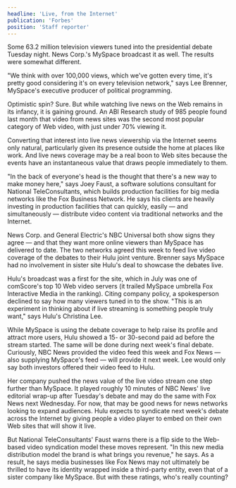 ```yaml
---
headline: 'Live, from the Internet'
publication: 'Forbes'
position: 'Staff reporter'
---
```


Some 63.2 million television viewers tuned into the presidential debate
Tuesday night. News Corp.'s MySpace broadcast it as well. The results were
somewhat different.

"We think with over 100,000 views, which we've gotten every time, it's
pretty good considering it's on every television network," says Lee
Brenner, MySpace's executive producer of political programming.

Optimistic spin? Sure. But while watching live news on the Web remains in
its infancy, it is gaining ground. An ABI Research study of 985 people
found last month that video from news sites was the second most popular
category of Web video, with just under 70% viewing it.

Converting that interest into live news viewership via the Internet seems
only natural, particularly given its presence outside the home at places
like work. And live news coverage may be a real boon to Web sites because
the events have an instantaneous value that draws people immediately to
them.

"In the back of everyone's head is the thought that there's a new way to
make money here," says Joey Faust, a software solutions consultant for
National TeleConsultants, which builds production facilities for big media
networks like the Fox Business Network. He says his clients are heavily
investing in production facilities that can quickly, easily — and
simultaneously — distribute video content via traditional networks and the
Internet.

News Corp. and General Electric's NBC Universal both show signs they agree
— and that they want more online viewers than MySpace has delivered to
date. The two networks agreed this week to feed live video coverage of the
debates to their Hulu joint venture. Brenner says MySpace had no
involvement in sister site Hulu's deal to showcase the debates live.

Hulu's broadcast was a first for the site, which in July was one of
comScore's top 10 Web video servers (it trailed MySpace umbrella Fox
Interactive Media in the ranking). Citing company policy, a spokesperson
declined to say how many viewers tuned in to the show. "This is an
experiment in thinking about if live streaming is something people truly
want," says Hulu's Christina Lee.

While MySpace is using the debate coverage to help raise its profile and
attract more users, Hulu showed a 15- or 30-second paid ad before the
stream started. The same will be done during next week's final debate.
Curiously, NBC News provided the video feed this week and Fox News — also
supplying MySpace's feed — will provide it next week. Lee would only say
both investors offered their video feed to Hulu.

Her company pushed the news value of the live video stream one step
further than MySpace. It played roughly 10 minutes of NBC News' live
editorial wrap-up after Tuesday's debate and may do the same with Fox News
next Wednesday. For now, that may be good news for news networks looking
to expand audiences. Hulu expects to syndicate next week's debate across
the Internet by giving people a video player to embed on their own Web
sites that will show it live.

But National TeleConsultants' Faust warns there is a flip side to the
Web-based video syndication model these moves represent. "In this new
media distribution model the brand is what brings you revenue," he says.
As a result, he says media businesses like Fox News may not ultimately be
thrilled to have its identity wrapped inside a third-party entity, even
that of a sister company like MySpace. But with these ratings, who's
really counting?
